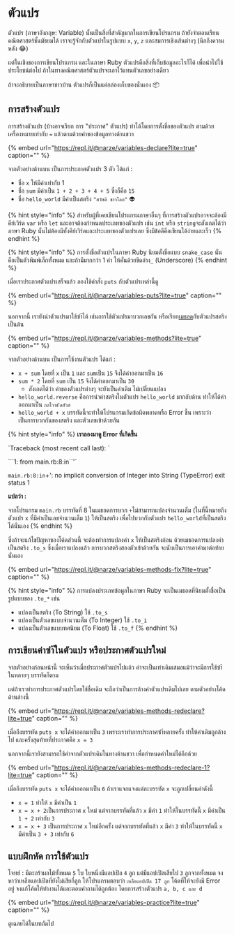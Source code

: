 # ตัวแปร

ตัวแปร \(ภาษาอังกฤษ: Variable\) นั้นเป็นสิ่งที่สำคัญมากในการเขียนโปรแกรม ถ้ายังจำตอนเรียนคณิตศาสตร์ชั้นมัธยมได้ เราจะรู้จักกับตัวแปรในรูปแบบ `x`, `y`, `z` และสมการเชิงเส้นต่างๆ \(นึกถึงความหลัง 😂\)

แต่ในเชิงของการเขียนโปรแกรม และในภาษา Ruby ตัวแปรคือสิ่งที่เก็บข้อมูลอะไรก็ได้ เพื่อนำไปใช้ประโยชน์ต่อไป ถ้าในทางคณิตศาสตร์ตัวแปรจะเอาไว้แทนตัวเลขอย่างเดียว

ถ้าจะอธิบายเป็นภาษาชาวบ้าน ตัวแปรก็เป็นแค่กล่องเก็บของนั่นเอง 📦

## การสร้างตัวแปร

การสร้างตัวแปร \(บ้างอาจเรียก การ "ประกาศ" ตัวแปร\) ทำได้โดยการตั้งชื่อของตัวแปร ตามด้วยเครื่องหมายเท่ากับ `=` แล้วตามด้วยค่าของข้อมูลทางด้านขวา

{% embed url="https://repl.it/@narze/variables-declare?lite=true" caption="" %}

จากตัวอย่างด้านบน เป็นการประกาศตัวแปร 3 ตัว ได้แก่ :

* ชื่อ `x` ให้มีค่าเท่ากับ 1
* ชื่อ `sum` มีค่าเป็น `1 + 2 + 3 + 4 + 5` ซึ่งก็คือ `15`
* ชื่อ `hello_world` มีค่าเป็นสตริง `"สวัสดี ชาวโลก"` 👽

{% hint style="info" %}
สำหรับผู้ที่เคยเขียนโปรแกรมภาษาอื่นๆ ที่การสร้างตัวแปรอาจจะต้องมีคีย์เวิร์ด `var` หรือ `let` และอาจต้องกำหนดประเภทของตัวแปร เช่น `int` หรือ `string`จะสังเกตได้ว่า ภาษา Ruby นั้นไม่ต้องมีทั้งคีย์เวิร์ดและประเภทของตัวแปรเลย ซึ่งมีข้อดีคือเขียนได้ง่ายและเร็ว
{% endhint %}

{% hint style="info" %}
การตั้งชื่อตัวแปรในภาษา Ruby นิยมตั้งชื่อแบบ `snake_case` นั่นคือเป็นตัวพิมพ์เล็กทั้งหมด และถ้ามีมากกว่า 1 คำ ให้คั่นด้วยขีดล่าง`_` \(Underscore\)
{% endhint %}

เมื่อเราประกาศตัวแปรเสร็จแล้ว ลองใช้คำสั่ง `puts` กับตัวแปรเหล่านี้ดู

{% embed url="https://repl.it/@narze/variables-puts?lite=true" caption="" %}

นอกจากนี้ เรายังนำตัวแปรมาใช้ซำ้ได้ เช่นการใช้ตัวแปรมาบวกเลขกัน หรือเรียก[เมธอด](methods.md#method)กับตัวแปรสตริง เป็นต้น

{% embed url="https://repl.it/@narze/variables-methods?lite=true" caption="" %}

จากตัวอย่างด้านบน เป็นการใช้งานตัวแปร ได้แก่ :

* `x + sum` โดยที่ `x` เป็น `1` และ  `sum`เป็น `15` จึงได้ค่าออกมาเป็น `16`
* `sum * 2` โดยที่ `sum` เป็น `15` จึงได้ค่าออกมาเป็น `30`
  * สังเกตได้ว่า ค่าของตัวแปรต่างๆ จะยังเป็นค่าเดิม ไม่เปลี่ยนแปลง
* `hello_world.reverse` คือการนำค่าสตริงในตัวแปร `hello_world` มากลับด้าน ทำให้ได้ค่าออกมาเป็น `กลโวาช ีดสัวส`
* `hello_world + x` บรรทัดนี้จะทำให้โปรแกรมเกิดข้อผิดพลาดหรือ Error ขึ้น เพราะว่าเป็นการบวกกันของสตริง และตัวเลขเข้าด้วยกัน

{% hint style="info" %}
**เราลองมาดู Error ที่เกิดขึ้น**

\`Traceback \(most recent call last\): \`

```1: from main.rb:8:in``'\`

`main.rb:8:in`+': no implicit conversion of Integer into String \(TypeError\) exit status 1

**แปลว่า :**

จากโปรแกรม `main.rb` บรรทัดที่ 8 ในเมธอดการบวก `+`ไม่สามารถแปลงจำนวนเต็ม \(ในที่นี้หมายถึงตัวแปร `x` ที่มีค่าเป็นเลขจำนวนเต็ม `1`\) ให้เป็นสตริง เพื่อไปบวกกับตัวแปร `hello_world`ที่เป็นสตริงได้นั่นเอง
{% endhint %}

ซึ่งถ้าจะแก้ไขปัญหาของโค้ดส่วนนี้ จะต้องทำการแปลงค่า `x` ให้เป็นสตริงก่อน ด้วยเมธอดการแปลงค่าเป็นสตริง `.to_s` ซึ่งเมื่อเราแปลงแล้ว การบวกสตริงสองตัวเข้าด้วยกัน จะนับเป็นการเอาคำมาต่อท้ายนั่นเอง

{% embed url="https://repl.it/@narze/variables-methods-fix?lite=true" caption="" %}

{% hint style="info" %}
การแปลงประเภทข้อมูลในภาษา Ruby จะเป็นเมธอดที่นิยมตั้งชื่อเป็นรูปแบบของ `.to_*` เช่น

* แปลงเป็นสตริง \(To String\) ใช้ `.to_s`
* แปลงเป็นตัวเลขแบบจำนวนเต็ม \(To Integer\) ใช้ `.to_i`
* แปลงเป็นตัวเลขแบบทศนิยม \(To Float\) ใช้ `.to_f`
{% endhint %}

## การเขียนค่าซำ้ในตัวแปร หรือประกาศตัวแปรใหม่

จากตัวอย่างก่อนหน้านี้ จะเห็นว่าเมื่อประกาศตัวแปรไปแล้ว ค่าจะเป็นเท่าเดิมเสมอแม้ว่าจะมีการใช้ซำ้ในหลายๆ บรรทัดก็ตาม

แต่ถ้าเราทำการประกาศตัวแปรโดยใช้ชื่อเดิม จะถือว่าเป็นการล้างค่าตัวแปรเดิมไปเลย ตามตัวอย่างโค้ดด้านล่างนี้

{% embed url="https://repl.it/@narze/variables-methods-redeclare?lite=true" caption="" %}

เมื่อถึงบรรทัด `puts x` จะได้ค่าออกมาเป็น `3` เพราะเราทำการประกาศซำ้หลายครั้ง ทำให้ค่าเดิมถูกล้างไป และครั้งสุดท้ายที่ประกาศคือ `x = 3`

นอกจากนี้เรายังสามารถใช้ค่าจากตัวแปรเดิมในทางด้านขวา เพื่อกำหนดค่าใหม่ได้อีกด้วย

{% embed url="https://repl.it/@narze/variables-methods-redeclare-1?lite=true" caption="" %}

เมื่อถึงบรรทัด `puts x` จะได้ค่าออกมาเป็น `6` ถ้าเราแจกแจงแต่ละบรรทัด `x` จะถูกเปลี่ยนค่าดังนี้

* `x = 1` ทำให้ `x` มีค่าเป็น `1`
* `x = x + 2`เป็นการประกาศ `x` ใหม่ แต่จากบรรทัดที่แล้ว `x` มีค่า `1` ทำให้ในบรรทัดนี้ `x` มีค่าเป็น `1 + 2` เท่ากับ `3`
* `x = x + 3` เป็นการประกาศ `x` ใหม่อีกครั้ง แต่จากบรรทัดที่แล้ว `x` มีค่า `3` ทำให้ในบรรทัดนี้ `x` มีค่าเป็น `3 + 3` เท่ากับ `6`

## แบบฝึกหัด การใช้ตัวแปร

โจทย์ : มีตะกร้าผลไม้ทั้งหมด `5` ใบ ใบหนึ่งมีแอปเปิล `4` ลูก แต่มีแอปเปิลเสียไป `3` ลูกจากทั้งหมด จงหาว่าเหลือแอปเปิลที่ยังไม่เสียกี่ลูก ให้โปรแกรมตอบว่า `เหลือแอปเปิล 17 ลูก` โค้ดที่ให้จะยังมี Error อยู่ จงแก้โค้ดให้ทำงานได้และตอบคำถามได้ถูกต้อง โดยการสร้างตัวแปร `a, b, c และ d`

{% embed url="https://repl.it/@narze/variables-practice?lite=true" caption="" %}

ดูเฉลยได้ในบทถัดไป

